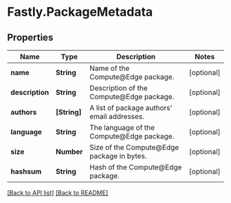 # Fastly.PackageMetadata

## Properties

Name | Type | Description | Notes
------------ | ------------- | ------------- | -------------
**name** | **String** | Name of the Compute@Edge package. | [optional] 
**description** | **String** | Description of the Compute@Edge package. | [optional] 
**authors** | **[String]** | A list of package authors&#39; email addresses. | [optional] 
**language** | **String** | The language of the Compute@Edge package. | [optional] 
**size** | **Number** | Size of the Compute@Edge package in bytes. | [optional] 
**hashsum** | **String** | Hash of the Compute@Edge package. | [optional] 


[[Back to API list]](../../README.md#endpoints) [[Back to README]](../../README.md)
